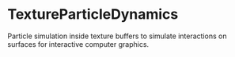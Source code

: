 # TextureParticleDynamics
Particle simulation inside texture buffers to simulate interactions on surfaces for interactive computer graphics.
